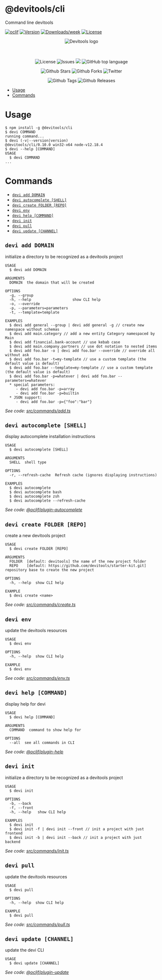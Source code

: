 @devitools/cli
===

Command line devitools

[![oclif](https://img.shields.io/badge/cli-oclif-brightgreen.svg)](https://oclif.io)
[![Version](https://img.shields.io/npm/v/cli.svg)](https://npmjs.org/package/cli)
[![Downloads/week](https://img.shields.io/npm/dw/cli.svg)](https://npmjs.org/package/cli)
[![License](https://img.shields.io/npm/l/cli.svg)](https://github.com/devitools/cli/blob/master/package.json)

<div align="center">
  <img alt="Devitools logo" src="https://devi.tools/images/logo-horizontal.png" />
</div>
<br>
<br>


<p align="center">
  <a href="#" style="text-decoration: none">
    <img alt="License" src="https://img.shields.io/github/license/devitools/cli?color=34CB79" />
  </a>
  <a href="https://github.com/devitools/cli/issues" style="text-decoration: none" target="_blank">
    <img alt="Issues" src="https://img.shields.io/github/issues/devitools/cli?color=34CB79" />
  </a>
    <a href="https://github.com/devitools/cli/graphs/contributors" style="text-decoration: none" target="_blank">
    <img src="https://img.shields.io/github/contributors/devitools/cli?color=34CB79" />
  </a>
  <a href="#" style="text-decoration: none">
    <img alt="GitHub top language" src="https://img.shields.io/github/languages/top/devitools/cli?color=34CB79" />
  </a>
</p>

<p align="center">
  <a href="https://github.com/devitools/cli/stargazers" style="text-decoration: none" target="_blank">
    <img alt="Github Stars" src="https://img.shields.io/github/stars/devitools/cli?style=social" />
  </a>
  <a href="https://github.com/devitools/cli/network/members" style="text-decoration: none" target="_blank">
    <img alt="Github Forks" src="https://img.shields.io/github/forks/devitools/cli?style=social" />
  </a>
  <a href="https://twitter.com/devitools" style="text-decoration: none" target="_blank">
    <img alt="Twitter" src="https://img.shields.io/twitter/follow/devitools?label=Twitter&style=social" />
  </a>
</p>

<p align="center">
  <a href="https://github.com/devitools/cli/tags" style="text-decoration: none" target="_blank">
    <img alt="Github Tags" src="https://img.shields.io/github/v/tag/devitools/cli.svg?logo=github" />
  </a>
  <a href="https://github.com/devitools/cli/releases" style="text-decoration: none" target="_blank">
    <img alt="Github Releases" src="https://img.shields.io/github/last-commit/devitools/cli.svg?label=Updated&logo=github&maxAge=600" />
  </a>
</p>

<!-- toc -->
* [Usage](#usage)
* [Commands](#commands)
<!-- tocstop -->

# Usage
<!-- usage -->
```sh-session
$ npm install -g @devitools/cli
$ devi COMMAND
running command...
$ devi (-v|--version|version)
@devitools/cli/0.10.0 win32-x64 node-v12.18.4
$ devi --help [COMMAND]
USAGE
  $ devi COMMAND
...
```
<!-- usagestop -->

# Commands
<!-- commands -->
* [`devi add DOMAIN`](#devi-add-domain)
* [`devi autocomplete [SHELL]`](#devi-autocomplete-shell)
* [`devi create FOLDER [REPO]`](#devi-create-folder-repo)
* [`devi env`](#devi-env)
* [`devi help [COMMAND]`](#devi-help-command)
* [`devi init`](#devi-init)
* [`devi pull`](#devi-pull)
* [`devi update [CHANNEL]`](#devi-update-channel)

## `devi add DOMAIN`

initialize a directory to be recognized as a devitools project

```
USAGE
  $ devi add DOMAIN

ARGUMENTS
  DOMAIN  the domain that will be created

OPTIONS
  -g, --group
  -h, --help                   show CLI help
  -o, --override
  -p, --parameters=parameters
  -t, --template=template

EXAMPLES
  $ devi add general --group | devi add general -g // create new namespace without schemas
  $ devi add main.category // add a new entity Category namespaced by Main
  $ devi add financial.bank-account // use kebab case
  $ devi add main.company.partners // use dot notation to nested items
  $ devi add foo.bar -o | devi add foo.bar --override // override all without ask
  $ devi add foo.bar -t=my-template // use a custom template (the default value is default)
  $ devi add foo.bar --template=my-template // use a custom template (the default value is default)
  $ devi add foo.bar -p=whatever | devi add foo.bar --parameters=whatever
  * special parameters:
     - devi add foo.bar -p=array
     - devi add foo.bar -p=builtin
  * JSON support:
     - devi add foo.bar -p={"foo":"bar"}
```

_See code: [src/commands/add.ts](https://github.com/devitools/cli/blob/v0.10.0/src/commands/add.ts)_

## `devi autocomplete [SHELL]`

display autocomplete installation instructions

```
USAGE
  $ devi autocomplete [SHELL]

ARGUMENTS
  SHELL  shell type

OPTIONS
  -r, --refresh-cache  Refresh cache (ignores displaying instructions)

EXAMPLES
  $ devi autocomplete
  $ devi autocomplete bash
  $ devi autocomplete zsh
  $ devi autocomplete --refresh-cache
```

_See code: [@oclif/plugin-autocomplete](https://github.com/oclif/plugin-autocomplete/blob/v0.2.1/src/commands/autocomplete/index.ts)_

## `devi create FOLDER [REPO]`

create a new devitools project

```
USAGE
  $ devi create FOLDER [REPO]

ARGUMENTS
  FOLDER  [default: devitools] the name of the new project folder
  REPO    [default: https://github.com/devitools/starter-kit.git] repository base to create the new project

OPTIONS
  -h, --help  show CLI help

EXAMPLE
  $ devi create <name>
```

_See code: [src/commands/create.ts](https://github.com/devitools/cli/blob/v0.10.0/src/commands/create.ts)_

## `devi env`

update the devitools resources

```
USAGE
  $ devi env

OPTIONS
  -h, --help  show CLI help

EXAMPLE
  $ devi env
```

_See code: [src/commands/env.ts](https://github.com/devitools/cli/blob/v0.10.0/src/commands/env.ts)_

## `devi help [COMMAND]`

display help for devi

```
USAGE
  $ devi help [COMMAND]

ARGUMENTS
  COMMAND  command to show help for

OPTIONS
  --all  see all commands in CLI
```

_See code: [@oclif/plugin-help](https://github.com/oclif/plugin-help/blob/v3.2.2/src/commands/help.ts)_

## `devi init`

initialize a directory to be recognized as a devitools project

```
USAGE
  $ devi init

OPTIONS
  -b, --back
  -f, --front
  -h, --help   show CLI help

EXAMPLES
  $ devi init
  $ devi init -f | devi init --front // init a project with just frontend
  $ devi init -b | devi init --back // init a project with just backend
```

_See code: [src/commands/init.ts](https://github.com/devitools/cli/blob/v0.10.0/src/commands/init.ts)_

## `devi pull`

update the devitools resources

```
USAGE
  $ devi pull

OPTIONS
  -h, --help  show CLI help

EXAMPLE
  $ devi pull
```

_See code: [src/commands/pull.ts](https://github.com/devitools/cli/blob/v0.10.0/src/commands/pull.ts)_

## `devi update [CHANNEL]`

update the devi CLI

```
USAGE
  $ devi update [CHANNEL]
```

_See code: [@oclif/plugin-update](https://github.com/oclif/plugin-update/blob/v1.3.10/src/commands/update.ts)_
<!-- commandsstop -->
